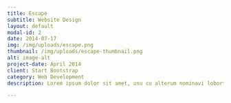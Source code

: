 ```yaml
---
title: Escape
subtitle: Website Design
layout: default
modal-id: 2
date: 2014-07-17
img: /img/uploads/escape.png
thumbnail: /img/uploads/escape-thumbnail.png
alt: image-alt
project-date: April 2014
client: Start Bootstrap
category: Web Development
description: Lorem ipsum dolor sit amet, usu cu alterum nominavi lobortis. At duo novum diceret. Tantas apeirian vix et, usu sanctus postulant inciderint ut, populo diceret necessitatibus in vim. Cu eum dicam feugiat noluisse.

---
```

